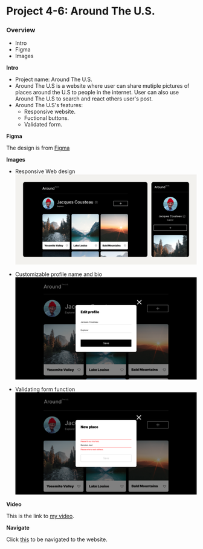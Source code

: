 # Project 4-6: Around The U.S.

### Overview

- Intro
- Figma
- Images

**Intro**

- Project name: Around The U.S.
- Around The U.S is a website where user can share mutiple pictures of places around the U.S to people in the internet. User can also use Around The U.S to search and react others user's post.
- Around The U.S's features:
  - Responsive website.
  - Fuctional buttons.
  - Validated form.

**Figma**

The design is from [Figma](https://www.figma.com/design/Es8zZP3ARGH9JGcw60i3OD/Sprint-3_-Around-the-US?node-id=0-1&t=388OIRPTHCSxcg3A-0)

**Images**

- Responsive Web design
  ![Responsive Web design media queries](https://github.com/LVDO12/se_project_aroundtheus/blob/main/src/images/Review.png)

- Customizable profile name and bio
  ![Responsive Web design media queries](https://github.com/LVDO12/se_project_aroundtheus/blob/main/src/images/review2.png)

- Validating form function
  ![Responsive Web design media queries](https://github.com/LVDO12/se_project_aroundtheus/blob/main/src/images/validate.png)

**Video**

This is the link to [my video](https://drive.google.com/file/d/1hwoZeOoVaPAZGaBLMHQUkAFlDJwd2lux/view?usp=sharing).

**Navigate**

Click [this](https://lvdo12.github.io/se_project_aroundtheus/) to be navigated to the website.
